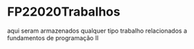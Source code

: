 # FP22020Trabalhos
aqui seram armazenados qualquer tipo trabalho relacionados a fundamentos de programação II
